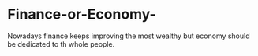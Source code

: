 # Finance-or-Economy-
Nowadays finance keeps improving the most wealthy but economy should be dedicated to th whole people.
